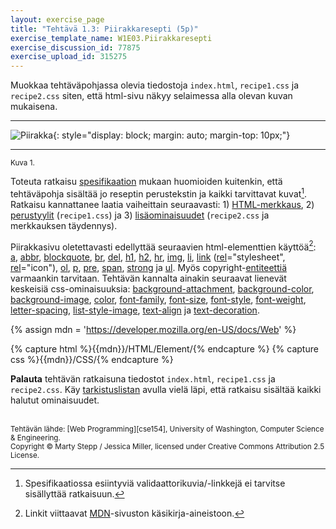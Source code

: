 ```yaml
---
layout: exercise_page
title: "Tehtävä 1.3: Piirakkaresepti (5p)"
exercise_template_name: W1E03.Piirakkaresepti
exercise_discussion_id: 77875
exercise_upload_id: 315275
---
```


Muokkaa tehtäväpohjassa olevia tiedostoja `index.html`, `recipe1.css` ja `recipe2.css` siten, että html-sivu näkyy selaimessa alla olevan kuvan mukaisena.

---

![Piirakka](../img/piirakka.jpg "Piirakka"){: style="display: block; margin: auto; margin-top: 10px;"}

---
<small>Kuva 1.</small>

Toteuta ratkaisu [spesifikaation][speksi] mukaan huomioiden kuitenkin, että tehtäväpohja sisältää jo reseptin perustekstin ja kaikki tarvittavat kuvat[^1]. Ratkaisu kannattanee laatia vaiheittain seuraavasti: 1) [HTML-merkkaus][vaihe1], 2) [perustyylit][vaihe2] (`recipe1.css`) ja 3) [lisäominaisuudet][vaihe3] (`recipe2.css` ja merkkauksen täydennys). 

[^1]: Spesifikaatiossa esiintyviä validaattorikuvia/-linkkejä ei tarvitse sisällyttää ratkaisuun.

[speksi]: https://moodle2.tut.fi/mod/resource/view.php?id=315259
[vaihe0]: https://moodle2.tut.fi/mod/resource/view.php?id=315260
[vaihe1]: https://moodle2.tut.fi/mod/resource/view.php?id=315261
[vaihe2]: https://moodle2.tut.fi/mod/resource/view.php?id=315262
[vaihe3]: https://moodle2.tut.fi/mod/resource/view.php?id=315263
[tsekki]: https://moodle2.tut.fi/mod/resource/view.php?id=315264


Piirakkasivu oletettavasti edellyttää seuraavien html-elementtien käyttöä[^2]:  [a][a], [abbr][abbr], [blockquote][blockquote], [br][br], [del], [h1][h1], [h2], [hr][hr], [img][img], [li][li], [link][link] ([rel][rel]="stylesheet", [rel][rel]="icon"), [ol][ol], [p], [pre], [span][span], [strong][strong] ja [ul][ul]. Myös copyright-[entiteettiä][ent] varmaankin tarvitaan. Tehtävän kannalta ainakin seuraavat lienevät keskeisiä css-ominaisuuksia: [background-attachment][background-attachment], [background-color][background-color], [background-image][background-image], [color][color], [font-family][font-family], [font-size][font-size], [font-style][font-style], [font-weight][font-weight], [letter-spacing][letter-spacing], [list-style-image][list-style-image], [text-align][text-align] ja [text-decoration][text-decoration].

[^2]: Linkit viittaavat [MDN][MDN]-sivuston käsikirja-aineistoon.

{% assign mdn = 'https://developer.mozilla.org/en-US/docs/Web' %}

{% capture html %}{{mdn}}/HTML/Element/{% endcapture %}
{% capture css  %}{{mdn}}/CSS/{% endcapture %}

[MDN]:        {{mdn}}

[a]:          {{html}}a
[abbr]:       {{html}}abbr
[blockquote]: {{html}}blockquote
[br]:         {{html}}br
[del]:        {{html}}del
[h1]:         {{html}}h1
[h2]:         {{html}}h2
[hr]:         {{html}}hr
[img]:        {{html}}img
[li]:         {{html}}li
[link]:       {{html}}link
[rel]:        {{mdn}}/HTML/Link_types
[ol]:         {{html}}ol
[p]:          {{html}}p
[pre]:        {{html}}pre
[span]:       {{html}}span
[strong]:     {{html}}strong
[ul]:         {{html}}ul

[ent]: https://dev.w3.org/html5/html-author/charref

[background-attachment]:  {{css}}background-attachment
[background-color]:       {{css}}background-color
[background-image]:       {{css}}background-image
[color]:                  {{css}}color
[font-family]:            {{css}}font-family
[font-size]:              {{css}}font-size
[font-style]:             {{css}}font-style
[font-weight]:            {{css}}font-weight
[letter-spacing]:         {{css}}letter-spacing
[list-style-image]:       {{css}}list-style-image
[text-align]:             {{css}}text-align
[text-decoration]:        {{css}}text-decoration


**Palauta** tehtävän ratkaisuna tiedostot `index.html`, `recipe1.css` ja `recipe2.css`. Käy [tarkistuslistan][tsekki] avulla vielä läpi, että ratkaisu sisältää kaikki halutut ominaisuudet.


<br/>

<small>
Tehtävän lähde: [Web Programming][cse154], University of Washington, 
Computer Science & Engineering.<br/>
Copyright © Marty Stepp / Jessica Miller, licensed under Creative Commons Attribution 2.5 License.
</small>

[cse154]:https://courses.cs.washington.edu/courses/cse154/
